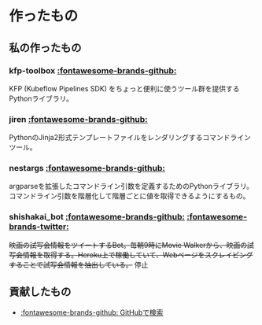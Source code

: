 # 作ったもの

## 私の作ったもの

### kfp-toolbox [:fontawesome-brands-github:](https://github.com/speg03/kfp-toolbox)

KFP (Kubeflow Pipelines SDK) をちょっと便利に使うツール群を提供するPythonライブラリ。

### jiren [:fontawesome-brands-github:](https://github.com/speg03/jiren)

PythonのJinja2形式テンプレートファイルをレンダリングするコマンドラインツール。

### nestargs [:fontawesome-brands-github:](https://github.com/speg03/nestargs)

argparseを拡張したコマンドライン引数を定義するためのPythonライブラリ。コマンドライン引数を階層化して階層ごとに値を取得できるようにするもの。

### shishakai_bot [:fontawesome-brands-github:](https://github.com/speg03/shishakai_bot) [:fontawesome-brands-twitter:](https://twitter.com/shishakai_bot)

~~映画の試写会情報をツイートするBot。毎朝9時にMovie Walkerから、映画の試写会情報を取得する。Heroku上で稼働していて、Webページをスクレイピングすることで試写会情報を抽出している。~~ 停止


## 貢献したもの

* [:fontawesome-brands-github: GitHubで検索](https://github.com/search?q=author%3Aspeg03+-user%3Aspeg03+sort%3Aupdated&type=pullrequests)
